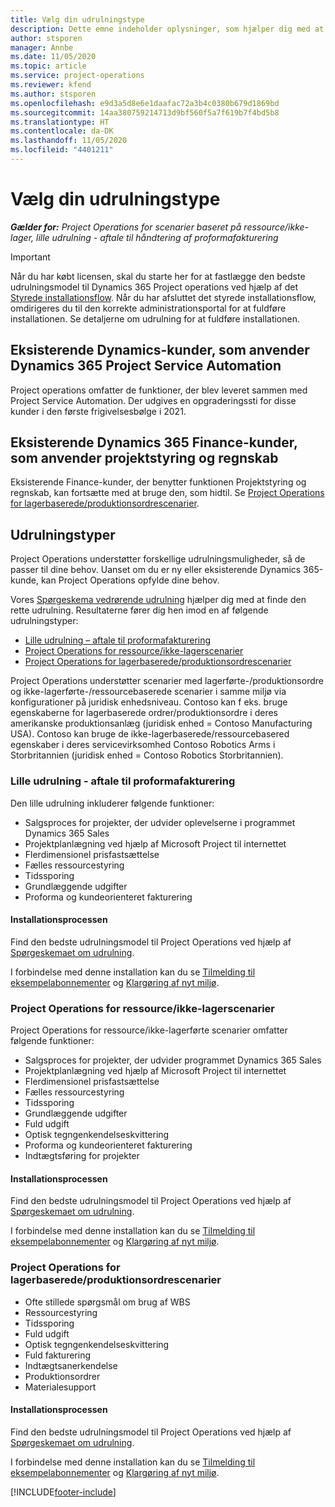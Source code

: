 ```yaml
---
title: Vælg din udrulningstype
description: Dette emne indeholder oplysninger, som hjælper dig med at fastlægge den korrekte udrulningstype for Project operations for din virksomhed.
author: stsporen
manager: Annbe
ms.date: 11/05/2020
ms.topic: article
ms.service: project-operations
ms.reviewer: kfend
ms.author: stsporen
ms.openlocfilehash: e9d3a5d8e6e1daafac72a3b4c0380b679d1869bd
ms.sourcegitcommit: 14aa380759214713d9bf560f5a7f619b7f4bd5b8
ms.translationtype: HT
ms.contentlocale: da-DK
ms.lasthandoff: 11/05/2020
ms.locfileid: "4401211"
---
```

# <a name="determine-your-deployment-type"></a>Vælg din udrulningstype

_**Gælder for:** Project Operations for scenarier baseret på ressource/ikke-lager, lille udrulning - aftale til håndtering af proformafakturering_

> [!IMPORTANT]
> Når du har købt licensen, skal du starte her for at fastlægge den bedste udrulningsmodel til Dynamics 365 Project operations ved hjælp af det [Styrede installationsflow](https://aka.ms/provisionprojectoperations).
> Når du har afsluttet det styrede installationsflow, omdirigeres du til den korrekte administrationsportal for at fuldføre installationen. Se detaljerne om udrulning for at fuldføre installationen.


## <a name="existing-customers-of-dynamics-using-dynamics-365-project-service-automation"></a>Eksisterende Dynamics-kunder, som anvender Dynamics 365 Project Service Automation
Project operations omfatter de funktioner, der blev leveret sammen med Project Service Automation. Der udgives en opgraderingssti for disse kunder i den første frigivelsesbølge i 2021.

## <a name="existing-customers-of-dynamics-365-finance-using-project-management-and-accounting"></a>Eksisterende Dynamics 365 Finance-kunder, som anvender projektstyring og regnskab 

Eksisterende Finance-kunder, der benytter funktionen Projektstyring og regnskab, kan fortsætte med at bruge den, som hidtil. Se [Project Operations for lagerbaserede/produktionsordrescenarier](#pma).


## <a name="deployment-types"></a>Udrulningstyper
Project Operations understøtter forskellige udrulningsmuligheder, så de passer til dine behov. Uanset om du er ny eller eksisterende Dynamics 365-kunde, kan Project Operations opfylde dine behov.

Vores [Spørgeskema vedrørende udrulning](https://aka.ms/provisionprojectoperations) hjælper dig med at finde den rette udrulning. Resultaterne fører dig hen imod en af følgende udrulningstyper:

- [Lille udrulning – aftale til proformafakturering](#lite)
- [Project Operations for ressource/ikke-lagerscenarier](#integrated)
- [Project Operations for lagerbaserede/produktionsordrescenarier](#pma)

Project Operations understøtter scenarier med lagerførte-/produktionsordre og ikke-lagerførte-/ressourcebaserede scenarier i samme miljø via konfigurationer på juridisk enhedsniveau. Contoso kan f eks. bruge egenskaberne for lagerbaserede ordrer/produktionsordre i deres amerikanske produktionsanlæg (juridisk enhed = Contoso Manufacturing USA). Contoso kan bruge de ikke-lagerbaserede/ressourcebasered egenskaber i deres servicevirksomhed Contoso Robotics Arms i Storbritannien (juridisk enhed = Contoso Robotics Storbritannien).

### <a name="lite-deployment---deal-to-proforma-invoicing"></a><a  name="lite"></a>Lille udrulning - aftale til proformafakturering

Den lille udrulning inkluderer følgende funktioner:

- Salgsproces for projekter, der udvider oplevelserne i programmet Dynamics 365 Sales
- Projektplanlægning ved hjælp af Microsoft Project til internettet
- Flerdimensionel prisfastsættelse
- Fælles ressourcestyring
- Tidssporing
- Grundlæggende udgifter
- Proforma og kundeorienteret fakturering 

#### <a name="deployment-steps"></a>Installationsprocessen
Find den bedste udrulningsmodel til Project Operations ved hjælp af [Spørgeskemaet om udrulning](https://aka.ms/provisionprojectoperations).

I forbindelse med denne installation kan du se [Tilmelding til eksempelabonnementer](lite-preview-subscription-sign-up.md) og [Klargøring af nyt miljø](lite-deployment.md). 


### <a name="project-operations-for-resourcenon-stocked-scenarios"></a><a name="integrated"></a>Project Operations for ressource/ikke-lagerscenarier
Project Operations for ressource/ikke-lagerførte scenarier omfatter følgende funktioner:
 
- Salgsproces for projekter, der udvider programmet Dynamics 365 Sales
- Projektplanlægning ved hjælp af Microsoft Project til internettet
- Flerdimensionel prisfastsættelse
- Fælles ressourcestyring
- Tidssporing
- Grundlæggende udgifter
- Fuld udgift
- Optisk tegngenkendelseskvittering
- Proforma og kundeorienteret fakturering 
- Indtægtsføring for projekter

#### <a name="deployment-steps"></a>Installationsprocessen
Find den bedste udrulningsmodel til Project Operations ved hjælp af [Spørgeskemaet om udrulning](https://aka.ms/provisionprojectoperations).

I forbindelse med denne installation kan du se [Tilmelding til eksempelabonnementer](resource-sign-up-preview-subscription.md) og [Klargøring af nyt miljø](resource-provision-new-environment.md). 


### <a name="project-operations-for-stockedproduction-order-scenarios"></a><a name="pma"></a>Project Operations for lagerbaserede/produktionsordrescenarier

- Ofte stillede spørgsmål om brug af WBS
- Ressourcestyring
- Tidssporing
- Fuld udgift
- Optisk tegngenkendelseskvittering
- Fuld fakturering
- Indtægtsanerkendelse
- Produktionsordrer
- Materialesupport

#### <a name="deployment-steps"></a>Installationsprocessen
Find den bedste udrulningsmodel til Project Operations ved hjælp af [Spørgeskemaet om udrulning](https://aka.ms/provisionprojectoperations).

I forbindelse med denne installation kan du se [Tilmelding til eksempelabonnementer](https://docs.microsoft.com/dynamics365/fin-ops-core/dev-itpro/dev-tools/sign-up-preview-subscription?toc=/dynamics365/finance/toc.json) og [Klargøring af nyt miljø](https://docs.microsoft.com/dynamics365/fin-ops-core/dev-itpro/deployment/deploy-demo-environment?toc=/dynamics365/finance/toc.json). 



[!INCLUDE[footer-include](../includes/footer-banner.md)]